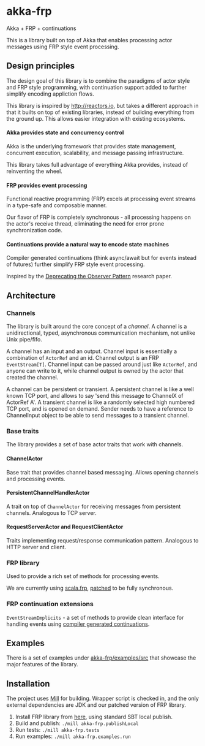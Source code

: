 # akka-frp
Akka + FRP + continuations

This is a library built on top of Akka that enables processing actor messages using FRP style event processing.

## Design principles

The design goal of this library is to combine the paradigms of actor style and FRP style programming, with continuation support added to further simplify encoding appliction flows.

This library is inspired by http://reactors.io, but takes a different approach in that it builts on top of existing libraries, instead of building everything from the ground up. This allows easier integration with existing ecosystems.

#### Akka provides state and concurrency control

Akka is the underlying framework that provides state management, concurrent execution, scalability, and message passing infrastructure.

This library takes full advantage of everything Akka provides, instead of reinventing the wheel.

#### FRP provides event processing

Functional reactive programming (FRP) excels at processing event streams in a type-safe and composable manner.

Our flavor of FRP is completely synchronous - all processing happens on the actor's receive thread, eliminating the need for error prone synchronization code.

#### Continuations provide a natural way to encode state machines

Compiler generated continuations (think async/await but for events instead of futures) further simplify FRP style event processing.

Inspired by the [Deprecating the Observer Pattern](https://infoscience.epfl.ch/record/148043/files/DeprecatingObserversTR2010.pdf) research paper.

## Architecture

### Channels

The library is built around the core concept of a _channel_. A channel is a unidirectional, typed, asynchronous communication mechanism, not unlike Unix pipe/fifo.

A channel has an input and an output. Channel input is essentially a combination of `ActorRef` and an id. Channel output is an FRP `EventStream[T]`. Channel input can be passed around just like `ActorRef`, and anyone can write to it, while channel output is owned by the actor that created the channel.

A channel can be persistent or transient. A persistent channel is like a well known TCP port, and allows to say 'send this message to ChannelX of ActorRef A'. A transient channel is like a randomly selected high numbered TCP port, and is opened on demand. Sender needs to have a reference to ChannelInput object to be able to send messages to a transient channel.

### Base traits

The library provides a set of base actor traits that work with channels.

#### ChannelActor

Base trait that provides channel based messaging. Allows opening channels and processing events.

#### PersistentChannelHandlerActor

A trait on top of `ChannelActor` for receiving messages from persistent channels. Analogous to TCP server.

#### RequestServerActor and RequestClientActor

Traits implementing request/response communication pattern. Analogous to HTTP server and client.

### FRP library

Used to provide a rich set of methods for processing events.

We are currently using [scala.frp](https://github.com/dylemma/scala.frp), [patched](https://github.com/uosis/scala.frp/tree/sync-source) to be fully synchronous.

### FRP continuation extensions

`EventStreamImplicits` - a set of methods to provide clean interface for handling events using [compiler generated continuations](https://github.com/scala/scala-continuations).

## Examples

There is a set of examples under [akka-frp/examples/src](akka-frp/examples/src) that showcase the major features of the library.

## Installation

The project uses [Mill](https://www.lihaoyi.com/mill/) for building. Wrapper script is checked in, and the only external dependencies are JDK and our patched version of FRP library.

1. Install FRP library from [here](https://github.com/uosis/scala.frp/tree/sync-source), using standard SBT local publish.
1. Build and publish: `./mill akka-frp.publishLocal`
1. Run tests: `./mill akka-frp.tests`
1. Run examples: `./mill akka-frp.examples.run`

